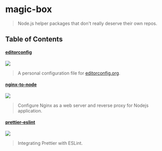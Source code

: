 # magic-box

> Node.js helper packages that don't really deserve their own repos.

## Table of Contents

#### [editorconfig](./packages/editorconfig)

[![](https://img.shields.io/badge/version-v1.0.0-brightgreen.svg)](./packages/editorconfig)

> A personal configuration file for [editorconfig.org](http://editorconfig.org).

#### [nginx-to-node](./packages/nginx-to-node)

[![](https://img.shields.io/badge/version-v0.1.0-brightgreen.svg)](./packages/nginx-to-node)

> Configure Nginx as a web server and reverse proxy for Nodejs application.


#### [prettier-eslint](./packages/prettier-eslint)

[![](https://img.shields.io/badge/version-v0.1.0-brightgreen.svg)](./packages/prettier-eslint)

> Integrating Prettier with ESLint.
